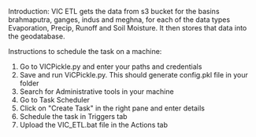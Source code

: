 Introduction:
VIC ETL gets the data from s3 bucket for the basins brahmaputra, ganges, indus and meghna, for each of the data types Evaporation, Precip, Runoff and Soil Moisture. It then stores that data into the geodatabase.

Instructions to schedule the task on a machine:
1. Go to VICPickle.py and enter your paths and credentials
2. Save and run ViCPickle.py. This should generate config.pkl file in your folder
3. Search for Administrative tools in your machine
4. Go to Task Scheduler
5. Click on "Create Task" in the right pane and enter details 
5. Schedule the task in Triggers tab
6. Upload the VIC_ETL.bat file in the Actions tab

